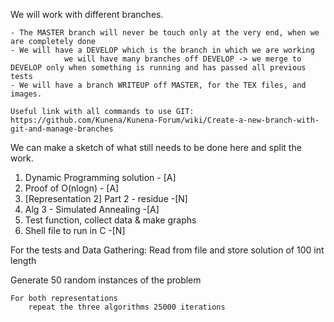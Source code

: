 We will work with different branches.

	- The MASTER branch will never be touch only at the very end, when we are completely done
	- We will have a DEVELOP which is the branch in which we are working
				we will have many branches off DEVELOP -> we merge to DEVELOP only when something is running and has passed all previous tests
	- We will have a branch WRITEUP off MASTER, for the TEX files, and images.

	Useful link with all commands to use GIT: https://github.com/Kunena/Kunena-Forum/wiki/Create-a-new-branch-with-git-and-manage-branches



We can make a sketch of what still needs to be done here and split the work.

1. Dynamic Programming solution - [A]
2. Proof of O(nlogn) - [A]
3. [Representation 2] Part 2 - residue -[N]
4. Alg 3 - Simulated Annealing -[A]
6. Test function, collect data & make graphs 
7. Shell file to run in C -[N]


For the tests and Data Gathering: 
Read from file and store solution of 100 int length

Generate 50 random instances of the problem

	For both representations
		repeat the three algorithms 25000 iterations